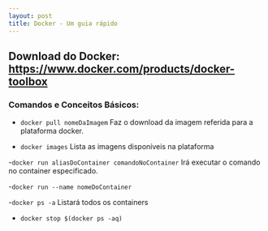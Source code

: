 ```yaml
---
layout: post
title: Docker - Um guia rápido
---
```



## Download do Docker: https://www.docker.com/products/docker-toolbox

### Comandos e Conceitos Básicos:

- `docker pull nomeDaImagem` Faz o download da imagem referida para a plataforma docker.

- `docker images` Lista as imagens disponíveis na plataforma

 -`docker run aliasDoContainer comandoNoContainer` Irá executar o comando no container especificado.
 
 -`docker run --name nomeDoContainer `
 
 -`docker ps -a` Listará todos os containers
 
 - `docker stop $(docker ps -aq)`
 
 

